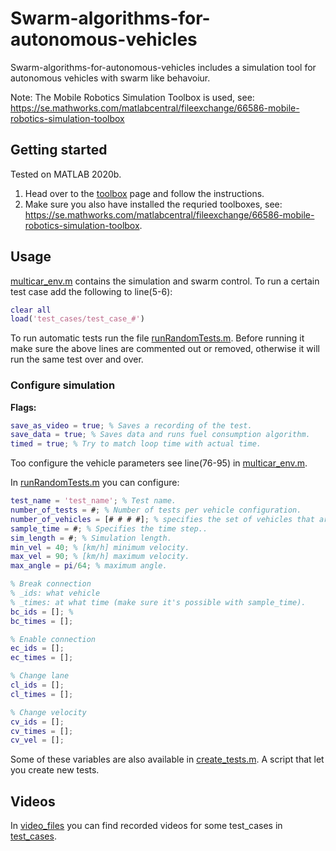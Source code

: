 # Swarm-algorithms-for-autonomous-vehicles

Swarm-algorithms-for-autonomous-vehicles includes a simulation tool for autonomous vehicles with swarm like behavoiur. 

Note: The Mobile Robotics Simulation Toolbox is used, see:
https://se.mathworks.com/matlabcentral/fileexchange/66586-mobile-robotics-simulation-toolbox
## Getting started
Tested on MATLAB 2020b.

1. Head over to the [toolbox](https://github.com/mathworks-robotics/mobile-robotics-simulation-toolbox) page and follow the instructions. 
2. Make sure you also have installed the requried toolboxes, see: https://se.mathworks.com/matlabcentral/fileexchange/66586-mobile-robotics-simulation-toolbox.
## Usage

[multicar_env.m](multicar_env.m) contains the simulation and swarm control. To run a certain test case add the following to line(5-6):
```matlab
clear all
load('test_cases/test_case_#')
  ```
To run automatic tests run the file [runRandomTests.m](runRandomTests.m). Before running it make sure the above lines are commented out or removed, otherwise it will run the same test over and over.

### Configure simulation

**Flags:**  
```matlab  
save_as_video = true; % Saves a recording of the test.  
save_data = true; % Saves data and runs fuel consumption algorithm.  
timed = true; % Try to match loop time with actual time.  
```
Too configure the vehicle parameters see line(76-95) in [multicar_env.m](multicar_env.m).

In [runRandomTests.m](runRandomTests.m) you can configure:
```matlab  
test_name = 'test_name'; % Test name.  
number_of_tests = #; % Number of tests per vehicle configuration.  
number_of_vehicles = [# # # #]; % specifies the set of vehicles that are gonne be tested, # is the number of vehicles.  
sample_time = #; % Specifies the time step.. 
sim_length = #; % Simulation length.  
min_vel = 40; % [km/h] minimum velocity.  
max_vel = 90; % [km/h] maximum velocity.   
max_angle = pi/64; % maximum angle.

% Break connection
% _ids: what vehicle
% _times: at what time (make sure it's possible with sample_time).
bc_ids = []; %
bc_times = [];

% Enable connection
ec_ids = [];
ec_times = [];

% Change lane
cl_ids = [];
cl_times = [];

% Change velocity
cv_ids = [];
cv_times = [];
cv_vel = [];
```
Some of these variables are also available in [create_tests.m](create_tests.m). A script that let you create new tests.

## Videos

In [video_files](/video_files/) you can find recorded videos for some test_cases in [test_cases](/test_cases/).
